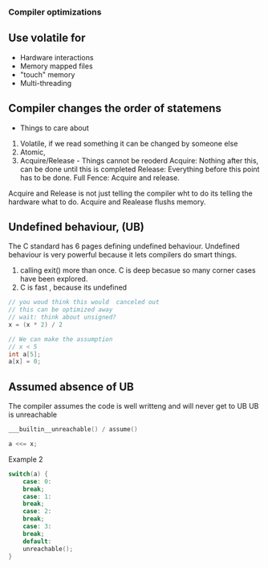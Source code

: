 ### Compiler optimizations

## Use volatile for

- Hardware interactions
- Memory mapped files
- "touch" memory
- Multi-threading

## Compiler changes the order of statemens

- Things to care about

1. Volatile, if we read something it can be changed by someone else
2. Atomic,
3. Acquire/Release - Things cannot be reoderd
   Acquire: Nothing after this, can be done until this is completed
   Release: Everything before this point has to be done.
   Full Fence: Acquire and release.

Acquire and Release is not just telling the compiler wht to do its telling the hardware what to do. Acquire and Realease flushs memory.

## Undefined behaviour, (UB)

The C standard has 6 pages defining undefined behaviour.
Undefined behaviour is very powerful because it lets compilers do smart things.

1. calling exit() more than once. C is deep becasue so many corner cases have been explored.
2. C is fast , because its undefined

```c
// you woud think this would  canceled out
// this can be optimized away
// wait: think about unsigned?
x = (x * 2) / 2

// We can make the assumption
// x < 5
int a[5];
a[x] = 0;
```

## Assumed absence of UB

The compiler assumes the code is well writteng and will never get to UB
UB is unreachable

```c
___builtin__unreachable() / assume()

a <<= x;

```

Example 2

```c
switch(a) {
    case: 0:
    break;
    case: 1:
    break;
    case: 2:
    break;
    case: 3:
    break;
    default:
    unreachable();
}
```
